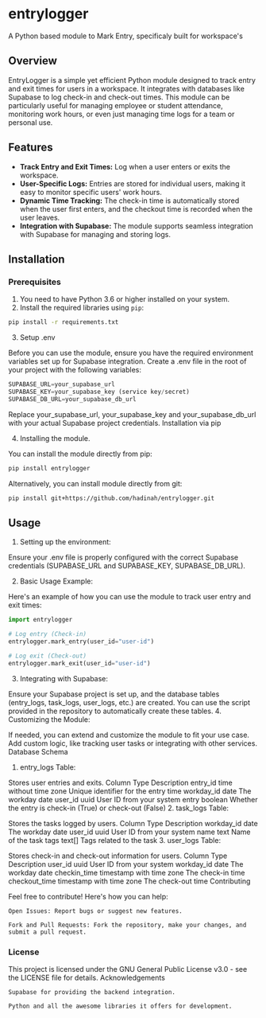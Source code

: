 # entrylogger
A Python based module to Mark Entry, specificaly built for workspace's

## Overview

EntryLogger is a simple yet efficient Python module designed to track entry and exit times for users in a workspace. It integrates with databases like Supabase to log check-in and check-out times. This module can be particularly useful for managing employee or student attendance, monitoring work hours, or even just managing time logs for a team or personal use.

## Features

- **Track Entry and Exit Times:** Log when a user enters or exits the workspace.
- **User-Specific Logs:** Entries are stored for individual users, making it easy to monitor specific users' work hours.
- **Dynamic Time Tracking:** The check-in time is automatically stored when the user first enters, and the checkout time is recorded when the user leaves.
- **Integration with Supabase:** The module supports seamless integration with Supabase for managing and storing logs.

## Installation

### Prerequisites
1. You need to have Python 3.6 or higher installed on your system.
2. Install the required libraries using `pip`:

```bash
pip install -r requirements.txt
```

3. Setup .env

Before you can use the module, ensure you have the required environment variables set up for Supabase integration. Create a .env file in the root of your project with the following variables:
```python
SUPABASE_URL=your_supabase_url
SUPABASE_KEY=your_supabase_key (service key/secret)
SUPABASE_DB_URL=your_supabase_db_url
```
Replace your_supabase_url, your_supabase_key and your_supabase_db_url with your actual Supabase project credentials.
Installation via pip

4. Installing the module.

You can install the module directly from pip:
```bash
pip install entrylogger
```
Alternatively, you can install module directly from git:
```bash
pip install git+https://github.com/hadinah/entrylogger.git
```
## Usage
1. Setting up the environment:

Ensure your .env file is properly configured with the correct Supabase credentials (SUPABASE_URL and SUPABASE_KEY, SUPABASE_DB_URL).

2. Basic Usage Example:

Here's an example of how you can use the module to track user entry and exit times:
```python
import entrylogger

# Log entry (Check-in)
entrylogger.mark_entry(user_id="user-id")

# Log exit (Check-out)
entrylogger.mark_exit(user_id="user-id")
```

3. Integrating with Supabase:

Ensure your Supabase project is set up, and the database tables (entry_logs, task_logs, user_logs, etc.) are created. You can use the script provided in the repository to automatically create these tables.
4. Customizing the Module:

If needed, you can extend and customize the module to fit your use case. Add custom logic, like tracking user tasks or integrating with other services.
Database Schema
1. entry_logs Table:

Stores user entries and exits.
Column	Type	Description
entry_id	time without time zone	Unique identifier for the entry time
workday_id	date	The workday date
user_id	uuid	User ID from your system
entry	boolean	Whether the entry is check-in (True) or check-out (False)
2. task_logs Table:

Stores the tasks logged by users.
Column	Type	Description
workday_id	date	The workday date
user_id	uuid	User ID from your system
name	text	Name of the task
tags	text[]	Tags related to the task
3. user_logs Table:

Stores check-in and check-out information for users.
Column	Type	Description
user_id	uuid	User ID from your system
workday_id	date	The workday date
checkin_time	timestamp with time zone	The check-in time
checkout_time	timestamp with time zone	The check-out time
Contributing

Feel free to contribute! Here's how you can help:

    Open Issues: Report bugs or suggest new features.

    Fork and Pull Requests: Fork the repository, make your changes, and submit a pull request.

### License

This project is licensed under the GNU General Public License v3.0 - see the LICENSE file for details.
Acknowledgements

    Supabase for providing the backend integration.

    Python and all the awesome libraries it offers for development.
